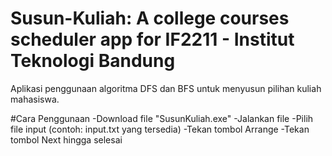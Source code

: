 Susun-Kuliah: A college courses scheduler app for IF2211 - Institut Teknologi Bandung
=================

Aplikasi penggunaan algoritma DFS dan BFS untuk menyusun pilihan kuliah mahasiswa. 

#Cara Penggunaan
-Download file "SusunKuliah.exe"
-Jalankan file
-Pilih file input (contoh: input.txt yang tersedia)
-Tekan tombol Arrange
-Tekan tombol Next hingga selesai
